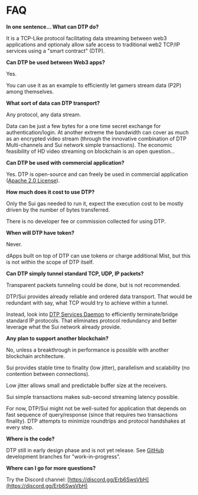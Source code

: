 # FAQ

**In one sentence... What can DTP do?**

It is a TCP-Like protocol facilitating data streaming between web3 applications and optionaly allow safe access to traditional web2 TCP/IP services using a "smart contract" (DTP).

**Can DTP be used between Web3 apps?**

Yes.

You can use it as an example to efficiently let gamers stream data (P2P) among themselves.


**What sort of data can DTP transport?**

Any protocol, any data stream.

Data can be just a few bytes for a one time secret exchange for authentication/login. At another extreme the bandwidth can cover as much as an encrypted video stream (through the innovative combination of DTP Multi-channels and Sui network simple transactions). The economic feasibility of HD video streaming on blockchain is an open question...

**Can DTP be used with commercial application?**

Yes. DTP is open-source and can freely be used in commercial application ([Apache 2.0 License](../../LICENSE)).

**How much does it cost to use DTP?**

Only the Sui gas needed to run it, expect the execution cost to be mostly driven by the number of bytes transferred.

There is no developer fee or commission collected for using DTP.

**When will DTP have token?**

Never. 

dApps built on top of DTP can use tokens or charge additional Mist, but this is not within the scope of DTP itself.

**Can DTP simply tunnel standard TCP, UDP, IP packets?**

Transparent packets tunneling could be done, but is not recommended.

DTP/Sui provides already reliable and ordered data transport. That would be redundant with say, what TCP would try to achieve within a tunnel.

Instead, look into [DTP Services Daemon](setup/help.md#choice-1-of-3-simplified-dtp-services-deployment) to efficiently terminate/bridge standard IP protocols. That eliminates protocol redundancy and better leverage what the Sui network already provide.

**Any plan to support another blockchain?**

No, unless a breakthrough in performance is possible with another blockchain architecture.

Sui provides stable time to finality (low jitter), parallelism and scalability (no contention between connections).

Low jitter allows small and predictable buffer size at the receivers.

Sui simple transactions makes sub-second streaming latency possible.

For now, DTP/Sui might not be well-suited for application that depends on fast sequence of query/response (since that requires two transactions finality). DTP attempts to minimize roundtrips and protocol handshakes at every step.

**Where is the code?**

DTP still in early design phase and is not yet release. 
See [GitHub](https://github.com/mario4tier/dtp) development branches for "work-in-progress".

**Where can I go for more questions?**

Try the Discord channel: [https://discord.gg/Erb6SwsVbH](https://discord.gg/Erb6SwsVbH)